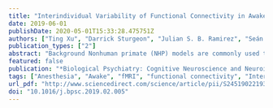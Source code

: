 ```yaml
---
title: "Interindividual Variability of Functional Connectivity in Awake and Anesthetized Rhesus Macaque Monkeys"
date: 2019-06-01
publishDate: 2020-05-01T15:33:28.475751Z
authors: ["Ting Xu", "Darrick Sturgeon", "Julian S. B. Ramirez", "Seán Froudist-Walsh", "Daniel S. Margulies", "Charles E. Schroeder", "Damien A. Fair", "Michael P. Milham"]
publication_types: ["2"]
abstract: "Background Nonhuman primate (NHP) models are commonly used to advance our understanding of brain function and organization. However, to date, they have offered few insights into individual differences among NHPs. In large part, this is due to the logistical challenges of NHP research, which limit most studies to 5 subjects or fewer. Methods We leveraged the availability of a large-scale open NHP imaging resource to provide an initial examination of individual differences in the functional organization of the NHP brain. Specifically, we selected one awake functional magnetic resonance imaging dataset (Newcastle University: n = 10) and two anesthetized functional magnetic resonance imaging datasets (Oxford University: n = 19; University of California, Davis: n = 19) to examine individual differences in functional connectivity characteristics across the cortex as well as potential state dependencies. Results We noted significant individual variations of functional connectivity across the macaque cortex. Similar to the findings in humans, during the awake state, the primary sensory and motor cortices showed lower variability than the high-order association regions. This variability pattern was significantly correlated with T1-weighted and T2-weighted mapping and degree of long-distance connectivity, but not short-distance connectivity. The interindividual variability under anesthesia exhibited a very distinct pattern, with lower variability in medial frontal cortex, precuneus, and somatomotor regions and higher variability in the lateral ventral frontal and insular cortices. Conclusions This work has implications for our understanding of the evolutionary origins of individual variation in the human brain and methodological implications that must be considered in any pursuit to study individual variation in NHP models."
featured: false
publication: "*Biological Psychiatry: Cognitive Neuroscience and Neuroimaging*"
tags: ["Anesthesia", "Awake", "fMRI", "functional connectivity", "Interindividual variation", "Nonhuman primate"]
url_pdf: "http://www.sciencedirect.com/science/article/pii/S2451902219300667"
doi: "10.1016/j.bpsc.2019.02.005"
---
```


